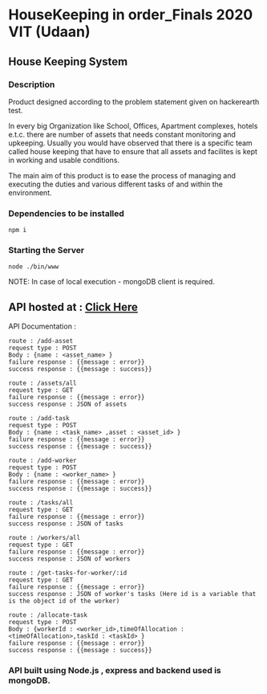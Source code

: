 # HouseKeeping in order_Finals 2020 VIT (Udaan)

## House Keeping System

### Description

Product designed according to the problem statement given on hackerearth test.


In every big Organization like School, Offices, Apartment complexes, hotels e.t.c. there are number of assets that needs constant monitoring and upkeeping. Usually you would have observed that there is a specific team called house keeping that have to ensure that all assets and facilites is kept in working and usable conditions.

The main aim of this product is to ease the process of managing and executing the duties and various different tasks of and within the environment.

### Dependencies to be installed

```
npm i
```

### Starting the Server

```
node ./bin/www
```

NOTE: In case of local execution - mongoDB client is required.

## API hosted at : [Click Here](https://udaan2019-indresh.herokuapp.com/)

API Documentation :

```
route : /add-asset
request type : POST
Body : {name : <asset_name> }
failure response : {{message : error}}
success response : {{message : success}}
```

```
route : /assets/all
request type : GET
failure response : {{message : error}}
success response : JSON of assets
```

```
route : /add-task
request type : POST
Body : {name : <task_name> ,asset : <asset_id> }
failure response : {{message : error}}
success response : {{message : success}}
```

```
route : /add-worker
request type : POST
Body : {name : <worker_name> }
failure response : {{message : error}}
success response : {{message : success}}
```

```
route : /tasks/all
request type : GET
failure response : {{message : error}}
success response : JSON of tasks
```

```
route : /workers/all
request type : GET
failure response : {{message : error}}
success response : JSON of workers
```

```
route : /get-tasks-for-worker/:id
request type : GET
failure response : {{message : error}}
success response : JSON of worker's tasks (Here id is a variable that is the object id of the worker)
```

```
route : /allocate-task
request type : POST
Body : {workerId : <worker_id>,timeOfAllocation : <timeOfAllocation>,taskId : <taskId> }
failure response : {{message : error}}
success response : {{message : success}}
```

### API built using Node.js , express and backend used is mongoDB.
